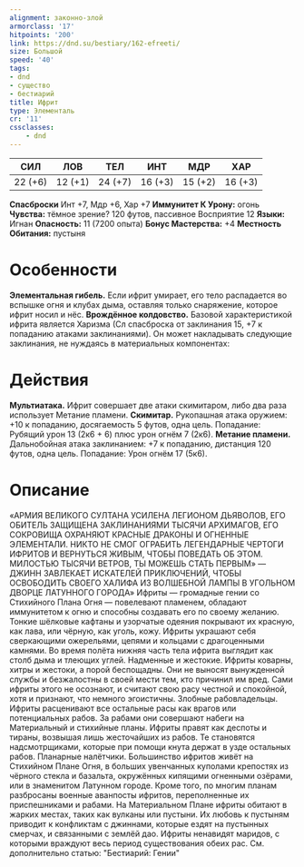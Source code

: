 ```yaml
---
alignment: законно-злой
armorclass: '17'
hitpoints: '200'
link: https://dnd.su/bestiary/162-efreeti/
size: Большой
speed: '40'
tags:
- dnd
- существо
- бестиарий
title: Ифрит
type: Элементаль
cr: '11'
cssclasses:
    - dnd
---
```



| СИЛ | ЛОВ | ТЕЛ | ИНТ | МДР | ХАР |
|---|---|---|---|---|---|
| 22 (+6) | 12 (+1) | 24 (+7) | 16 (+3) | 15 (+2) | 16 (+3) |
**Спасброски** Инт +7, Мдр +6, Хар +7
**Иммунитет К Урону:** огонь
**Чувства:** тёмное зрение? 120 футов, пассивное Восприятие 12
**Языки:** Игнан
**Опасность:** 11 (7200 опыта)
**Бонус Мастерства:** +4
**Местность Обитания:** пустыня


# Особенности
**Элементальная гибель.** Если ифрит умирает, его тело распадается во вспышке огня и клубах дыма, оставляя только снаряжение, которое ифрит носил и нёс.
**Врождённое колдовство.** Базовой характеристикой ифрита является Харизма (Сл спасброска от заклинания 15, +7 к попаданию атаками заклинаниями). Он может накладывать следующие заклинания, не нуждаясь в материальных компонентах:


# Действия
**Мультиатака.** Ифрит совершает две атаки скимитаром, либо два раза использует Метание пламени.
**Скимитар.** Рукопашная атака оружием: +10 к попаданию, досягаемость 5 футов, одна цель. Попадание: Рубящий урон 13 (2к6 + 6) плюс урон огнём 7 (2к6).
**Метание пламени.** Дальнобойная атака заклинанием: +7 к попаданию, дистанция 120 футов, одна цель. Попадание: Урон огнём 17 (5к6).


# Описание
«АРМИЯ ВЕЛИКОГО СУЛТАНА УСИЛЕНА ЛЕГИОНОМ ДЬЯВОЛОВ, ЕГО ОБИТЕЛЬ ЗАЩИЩЕНА ЗАКЛИНАНИЯМИ ТЫСЯЧИ АРХИМАГОВ, ЕГО СОКРОВИЩА ОХРАНЯЮТ КРАСНЫЕ ДРАКОНЫ И ОГНЕННЫЕ ЭЛЕМЕНТАЛИ. НИКТО НЕ СМОГ ОГРАБИТЬ ЛЕГЕНДАРНЫЕ ЧЕРТОГИ ИФРИТОВ И ВЕРНУТЬСЯ ЖИВЫМ, ЧТОБЫ ПОВЕДАТЬ ОБ ЭТОМ. МИЛОСТЬЮ ТЫСЯЧИ ВЕТРОВ, ТЫ МОЖЕШЬ СТАТЬ ПЕРВЫМ» — ДЖИНН ЗАВЛЕКАЕТ ИСКАТЕЛЕЙ ПРИКЛЮЧЕНИЙ, ЧТОБЫ ОСВОБОДИТЬ СВОЕГО ХАЛИФА ИЗ ВОЛШЕБНОЙ ЛАМПЫ В УГОЛЬНОМ ДВОРЦЕ ЛАТУННОГО ГОРОДА» Ифриты — громадные гении со Стихийного Плана Огня — повелевают пламенем, обладают иммунитетом к огню и способны создавать его по своему желанию. Тонкие шёлковые кафтаны и узорчатые одеяния покрывают их красную, как лава, или чёрную, как уголь, кожу. Ифриты украшают себя сверкающими ожерельями, цепями и кольцами с драгоценными камнями. Во время полёта нижняя часть тела ифрита выглядит как столб дыма и тлеющих углей. Надменные и жестокие. Ифриты коварны, хитры и жестоки, а порой беспощадны. Они не выносят вынужденной службы и безжалостны в своей мести тем, кто причинил им вред. Сами ифриты этого не осознают, и считают свою расу честной и спокойной, хотя и признают, что немного эгоистичны. Злобные рабовладельцы. Ифриты расценивают все остальные расы как врагов или потенциальных рабов. За рабами они совершают набеги на Материальный и стихийные планы. Ифриты правят как деспоты и тираны, возвышая лишь жесточайших из рабов. Те становятся надсмотрщиками, которые при помощи кнута держат в узде остальных рабов. Планарные налётчики. Большинство ифритов живёт на Стихийном Плане Огня, в больших увенчанных куполами крепостях из чёрного стекла и базальта, окружённых кипящими огненными озёрами, или в знаменитом Латунном городе. Кроме того, по многим планам разбросаны военные аванпосты ифритов, переполненные их приспешниками и рабами. На Материальном Плане ифриты обитают в жарких местах, таких как вулканы или пустыни. Их любовь к пустыням приводит к конфликтам с джиннами, которые ездят на пустынных смерчах, и связанными с землёй дао. Ифриты ненавидят маридов, с которыми враждуют весь период существования обеих рас. См. дополнительно статью: "Бестиарий: Гении"